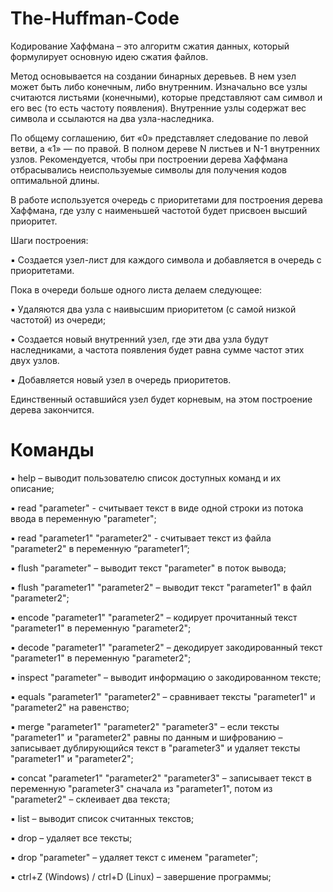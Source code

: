 # The-Huffman-Code
Кодирование Хаффмана – это алгоритм сжатия данных, который формулирует
основную идею сжатия файлов.

Метод основывается на создании бинарных деревьев.
В нем узел может быть либо конечным, либо внутренним. Изначально все узлы считаются листьями (конечными), которые представляют сам символ и его вес (то есть частоту появления). Внутренние узлы содержат вес символа и ссылаются на два узла-наследника.

По общему соглашению, бит «0» представляет следование по левой ветви, а «1» — по правой.
В полном дереве N листьев и N-1 внутренних узлов. Рекомендуется, чтобы при построении дерева Хаффмана отбрасывались неиспользуемые символы для получения кодов оптимальной длины.

В работе используется очередь с приоритетами для построения дерева Хаффмана, где узлу с наименьшей частотой будет присвоен высший приоритет.

Шаги построения:

▪ Создается узел-лист для каждого символа и добавляется в очередь с приоритетами.

 Пока в очереди больше одного листа делаем следующее:
 
▪ Удаляются два узла с наивысшим приоритетом (с самой низкой частотой) из очереди;

▪ Создается новый внутренний узел, где эти два узла будут наследниками, а частота
появления будет равна сумме частот этих двух узлов.

▪ Добавляется новый узел в очередь приоритетов.

 Единственный оставшийся узел будет корневым, на этом построение дерева закончится.

# Команды
▪ help – выводит пользователю список доступных команд и их описание;

▪ read    "parameter" - считывает текст в виде одной строки из потока ввода в переменную
"parameter";

▪ read    "parameter1" "parameter2" - считывает текст из файла "parameter2" в
переменную “parameter1”;

▪ flush   "parameter" – выводит текст "parameter" в поток вывода;

▪ flush   "parameter1" "parameter2" – выводит текст "parameter1" в файл "parameter2";

▪ encode  "parameter1" "parameter2" – кодирует прочитанный текст "parameter1" в
переменную "parameter2";

▪ decode  "parameter1" "parameter2" – декодирует закодированный текст "parameter1"
в переменную "parameter2";

▪ inspect "parameter" – выводит информацию о закодированном тексте;

▪ equals  "parameter1" "parameter2" – сравнивает тексты "parameter1" и "parameter2"
на равенство;

▪ merge   "parameter1" "parameter2" "parameter3" – если тексты "parameter1" и
"parameter2" равны по данным и шифрованию – записывает дублирующийся текст в
"parameter3" и удаляет тексты "parameter1" и "parameter2";

▪ concat  "parameter1" "parameter2" "parameter3" – записывает текст в переменную
"parameter3" сначала из "parameter1", потом из "parameter2" – склеивает два текста;

▪ list – выводит список считанных текстов;

▪ drop – удаляет все тексты;

▪ drop    "parameter" – удаляет текст с именем "parameter";

▪ ctrl+Z (Windows) / ctrl+D (Linux) – завершение программы;
